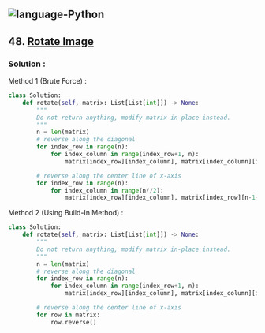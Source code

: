 ![language-Python](https://img.shields.io/badge/%20-Python-ffd43b?style=for-the-badge&logo=PYTHON)
---

## 48. [Rotate Image](https://leetcode.com/problems/rotate-image)

### Solution :

Method 1 (Brute Force) :
```python
class Solution:
    def rotate(self, matrix: List[List[int]]) -> None:
        """
        Do not return anything, modify matrix in-place instead.
        """
        n = len(matrix)
        # reverse along the diagonal
        for index_row in range(n):
            for index_column in range(index_row+1, n):
                matrix[index_row][index_column], matrix[index_column][index_row] = matrix[index_column][index_row], matrix[index_row][index_column]

        # reverse along the center line of x-axis
        for index_row in range(n):
            for index_column in range(n//2):
                matrix[index_row][index_column], matrix[index_row][n-1-index_column] = matrix[index_row][n-1-index_column], matrix[index_row][index_column]
```

Method 2 (Using Build-In Method) :
```python
class Solution:
    def rotate(self, matrix: List[List[int]]) -> None:
        """
        Do not return anything, modify matrix in-place instead.
        """
        n = len(matrix)
        # reverse along the diagonal
        for index_row in range(n):
            for index_column in range(index_row+1, n):
                matrix[index_row][index_column], matrix[index_column][index_row] = matrix[index_column][index_row], matrix[index_row][index_column]

        # reverse along the center line of x-axis
        for row in matrix:
            row.reverse()
```
